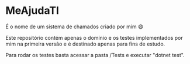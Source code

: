 # MeAjudaTI
É o nome de um sistema de chamados criado por mim 😄

Este repositório contém apenas o domínio e os testes implementados por mim na primeira versão e é destinado apenas para fins de estudo.  

Para rodar os testes basta acessar a pasta /Tests e executar "dotnet test".
